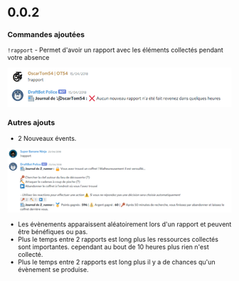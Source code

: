 # 0.0.2

### Commandes ajoutées

`!rapport` - Permet d'avoir un rapport avec les éléments collectés pendant votre absence

![Et si vous &#xEA;tes pas parti, bah il n&apos;y a rien de nouveau](../.gitbook/assets/image%20%284%29.png)

### Autres ajouts

* 2 Nouveaux évents.

![L&apos;un des &#xE9;vents ajout&#xE9;s](../.gitbook/assets/image%20%287%29.png)

* Les évènements apparaissent aléatoirement lors d'un rapport et peuvent être bénéfiques ou pas.
* Plus le temps entre 2 rapports est long plus les ressources collectés sont importantes. cependant au bout de 10 heures plus rien n'est collecté.
* Plus le temps entre 2 rapports est long plus il y a de chances qu'un évènement se produise.

